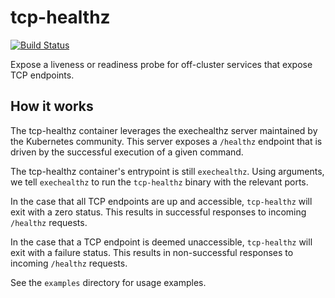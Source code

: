 # tcp-healthz

[![Build Status](https://app.snap-ci.com/apprenda/tcp-healthz/branch/master/build_image)](https://app.snap-ci.com/apprenda/tcp-healthz/branch/master)

Expose a liveness or readiness probe for off-cluster services that expose TCP endpoints.

## How it works
The tcp-healthz container leverages the exechealthz server maintained by the Kubernetes community. This server exposes a `/healthz` endpoint that is driven by the successful execution of a given command.

The tcp-healthz container's entrypoint is still `exechealthz`. Using arguments, we tell `exechealthz` to run the `tcp-healthz` binary with the relevant ports.

In the case that all TCP endpoints are up and accessible, `tcp-healthz` will exit with a zero status. This results in successful responses to incoming `/healthz` requests.

In the case that a TCP endpoint is deemed unaccessible, `tcp-healthz` will exit with a failure status. This results in non-successful responses to incoming `/healthz` requests.

See the `examples` directory for usage examples.
